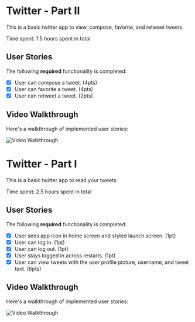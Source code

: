 # Twitter - Part II

This is a basic twitter app to view, compose, favorite, and retweet tweets.

Time spent: 1.5 hours spent in total

## User Stories

The following **required** functionality is completed:

- [X] User can compose a tweet. (4pts)
- [X] User can favorite a tweet. (4pts)
- [X] User can retweet a tweet. (2pts)

## Video Walkthrough

Here's a walkthrough of implemented user stories:

<img src='http://g.recordit.co/dMOvNhZ7yh.gif' title='Video Walkthrough' width='' alt='Video Walkthrough' />


# Twitter - Part I

This is a basic twitter app to read your tweets.

Time spent: 2.5 hours spent in total

## User Stories

The following **required** functionality is completed:

- [X] User sees app icon in home screen and styled launch screen. (1pt)
- [X] User can log in. (1pt)
- [X] User can log out. (1pt)
- [X] User stays logged in across restarts. (1pt)
- [X] User can view tweets with the user profile picture, username, and tweet text. (6pts)

## Video Walkthrough

Here's a walkthrough of implemented user stories:

<img src='http://g.recordit.co/2Pa3mdcuUq.gif' title='Video Walkthrough' width='' alt='Video Walkthrough' />
